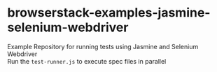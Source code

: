 # browserstack-examples-jasmine-selenium-webdriver
Example Repository for running tests using Jasmine and Selenium Webdriver</br>
Run the ```test-runner.js``` to execute spec files in parallel

